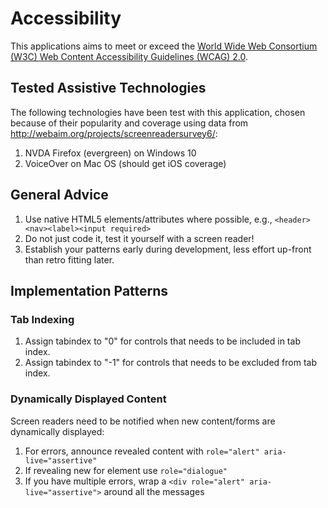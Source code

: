 # Accessibility

This applications aims to meet or exceed the [World Wide Web Consortium (W3C) Web Content Accessibility Guidelines (WCAG) 2.0](https://www.w3.org/TR/WCAG20/).

## Tested Assistive Technologies

The following technologies have been test with this application, chosen because of their popularity and coverage using data from http://webaim.org/projects/screenreadersurvey6/:

1. NVDA Firefox (evergreen) on Windows 10 
2. VoiceOver on Mac OS (should get iOS coverage)

## General Advice

1. Use native HTML5 elements/attributes where possible, e.g., `<header><nav><label><input required>`
2. Do not just code it, test it yourself with a screen reader!
3. Establish your patterns early during development, less effort up-front than retro fitting later.

## Implementation Patterns

### Tab Indexing

1. Assign tabindex to "0" for controls that needs to be included in tab index.
2. Assign tabindex to "-1" for controls that needs to be excluded from tab index.

### Dynamically Displayed Content

Screen readers need to be notified when new content/forms are dynamically displayed:

1. For errors, announce revealed content with `role="alert" aria-live="assertive"`
2. If revealing new for element use  `role="dialogue"`
3. If you have multiple errors, wrap a `<div role="alert" aria-live="assertive">` around all the messages

